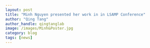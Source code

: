 ```yaml
---
layout: post
title: "Minh Nguyen presented her work in in LSAMP Conference"
author: "Qing Tang"
author_handle: qingtanglab
image: /images/Minh&Poster.jpg
category: blog
tags: [news]
---
```



